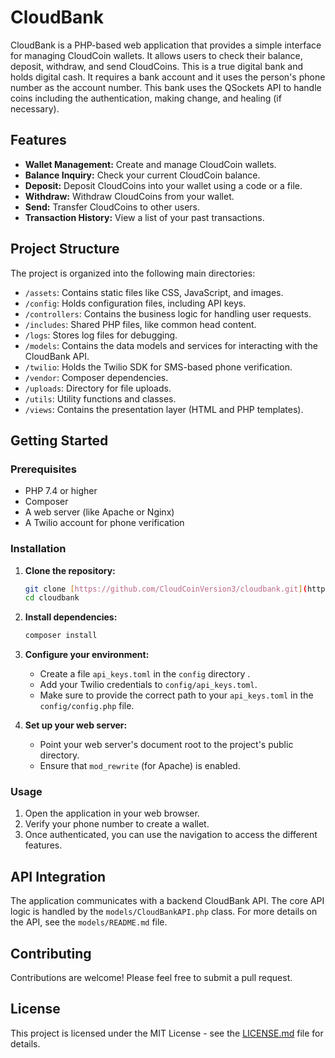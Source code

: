# CloudBank

CloudBank is a PHP-based web application that provides a simple interface for managing CloudCoin wallets. It allows users to check their balance, deposit, withdraw, and send CloudCoins. This is a true digital bank and holds digital cash. It requires a bank account and it uses the person's phone number as the account number. This bank uses the QSockets API to handle coins including the authentication, making change, and healing (if necessary). 

## Features

* **Wallet Management:** Create and manage CloudCoin wallets.
* **Balance Inquiry:** Check your current CloudCoin balance.
* **Deposit:** Deposit CloudCoins into your wallet using a code or a file.
* **Withdraw:** Withdraw CloudCoins from your wallet.
* **Send:** Transfer CloudCoins to other users.
* **Transaction History:** View a list of your past transactions.

## Project Structure

The project is organized into the following main directories:

* `/assets`: Contains static files like CSS, JavaScript, and images.
* `/config`: Holds configuration files, including API keys.
* `/controllers`: Contains the business logic for handling user requests.
* `/includes`: Shared PHP files, like common head content.
* `/logs`: Stores log files for debugging.
* `/models`: Contains the data models and services for interacting with the CloudBank API.
* `/twilio`: Holds the Twilio SDK for SMS-based phone verification.
* `/vendor`: Composer dependencies.
* `/uploads`: Directory for file uploads.
* `/utils`: Utility functions and classes.
* `/views`: Contains the presentation layer (HTML and PHP templates).

## Getting Started

### Prerequisites

* PHP 7.4 or higher
* Composer
* A web server (like Apache or Nginx)
* A Twilio account for phone verification

### Installation

1.  **Clone the repository:**
    ```bash
    git clone [https://github.com/CloudCoinVersion3/cloudbank.git](https://github.com/CloudCoinVersion3/cloudbank.git)
    cd cloudbank
    ```

2.  **Install dependencies:**
    ```bash
    composer install
    ```

3.  **Configure your environment:**
    * Create a file `api_keys.toml` in the `config` directory .
    * Add your Twilio credentials to `config/api_keys.toml`.
    * Make sure to provide the correct path to your `api_keys.toml` in the `config/config.php` file.

4.  **Set up your web server:**
    * Point your web server's document root to the project's public directory.
    * Ensure that `mod_rewrite` (for Apache) is enabled.

### Usage

1.  Open the application in your web browser.
2.  Verify your phone number to create a wallet.
3.  Once authenticated, you can use the navigation to access the different features.

## API Integration

The application communicates with a backend CloudBank API. The core API logic is handled by the `models/CloudBankAPI.php` class. For more details on the API, see the `models/README.md` file.

## Contributing

Contributions are welcome! Please feel free to submit a pull request.

## License

This project is licensed under the MIT License - see the [LICENSE.md](LICENSE.md) file for details.

